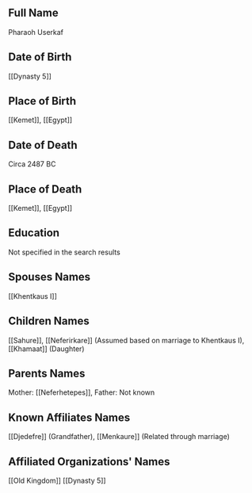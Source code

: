 ## Full Name
Pharaoh Userkaf

## Date of Birth
[[Dynasty 5]]

## Place of Birth
[[Kemet]], [[Egypt]]

## Date of Death
Circa 2487 BC

## Place of Death
[[Kemet]], [[Egypt]]

## Education
Not specified in the search results

## Spouses Names
[[Khentkaus I]]

## Children Names
[[Sahure]], [[Neferirkare]] (Assumed based on marriage to Khentkaus I), [[Khamaat]] (Daughter)

## Parents Names
Mother: [[Neferhetepes]], Father: Not known

## Known Affiliates Names
[[Djedefre]] (Grandfather), [[Menkaure]] (Related through marriage)

## Affiliated Organizations' Names
[[Old Kingdom]]
[[Dynasty 5]]